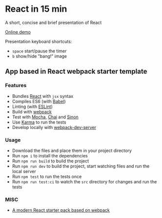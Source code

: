 # React in 15 min

A short, concise and brief presentation of React

[Online demo](http://react-in-15-min.javierperez.com.ar)

Presentation keyboard shortcuts:
 - `space` start/pause the timer
 - `b` show/hide "bang!" image 

## App based in React webpack starter template

### Features

* Bundles [React](https://facebook.github.io/react/) with `jsx` syntax
* Compiles ES6 (with [Babel](https://babeljs.io/))
* Linting (with [ESLint](http://eslint.org/))
* Build with [webpack](https://webpack.github.io/)
* Test with [Mocha](http://mochajs.org/), [Chai](http://chaijs.com/) and [Sinon](http://sinonjs.org/)
* Use [Karma](http://karma-runner.github.io/) to run the tests
* Develop locally with [webpack-dev-server](http://webpack.github.io/docs/webpack-dev-server.html)

### Usage

* Download the files and place them in your project directory
* Run `npm i` to install the dependencies
* Run `npm run build` to build the project
* Run `npm run dev` to build the project, start watching files and run the local server
* Run `npm test` to run the tests once
* Run `npm run test:ci` to watch the `src` directory for changes and run the tests

### MISC

* [A modern React starter pack based on webpack](http://krasimirtsonev.com/blog/article/a-modern-react-starter-pack-based-on-webpack)
